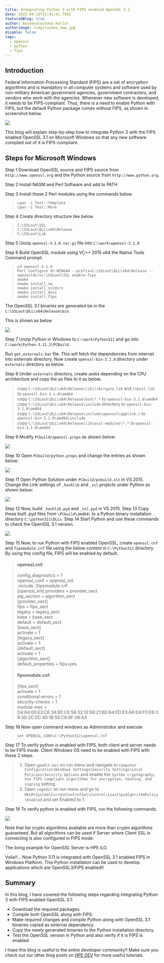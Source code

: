 ```yaml
---
title: Integrating Python 3 with FIPS enabled OpenSSL 3.1
date: 2023-04-23T13:41:41.795Z
featuredBlog: true
author: Rajeevalochana Kallur
authorimage: /img/rajeev_new.jpg
disable: false
tags:
  - openssl
  - python
  - fips
---
```

## Introduction

Federal Information Processing Standard (FIPS) are a set of encryption algorithms and is mandatory in all computer systems and software used by non-military American government agencies, government contractors, and vendors who work with the agencies. Whenever new software is developed, it needs to be FIPS-compliant. Thus, there is a need to enable Python with FIPS, but the default Python package comes without FIPS, as shown in screenshot below.

![](/img/openssl-before.jpg)

This blog will explain step-by-step how to integrate Python 3 with the FIPS enabled OpenSSL 3.1 on  Microsoft Windows so that any new software compiled out of it is FIPS-compliant.

## Steps for Microsoft Windows

Step 1 Download OpenSSL source and FIPS source from `http://www.openssl.org` and the Python source from `http://www.python.org`.

Step 2 Install NASM and Perl Software and add to PATH

Step 3 Install these 2 Perl modules using the commands below.

> `cpan -i Text::Template`\
> `cpan -i Test::More`

Step 4 Create directory structure like below

> `C:\SSLout\SSL`\
> `C:\SSLout\DLL\x64\Release`\
> `C:\SSLout\Lib`

Step 5 Unzip `openssl-3.1.0.tar.gz` file into `C:\work\openssl-3.1.0`

Step 6 Build OpenSSL module using VC++ 2015 x64 the Native Tools Command prompt.

> `cd openssl-3.1.0`\
> `Perl Configure VC-WIN64A --prefix=C:\SSLout\DLL\x64\Release --openssldir=c:\SSLout\SSL enable-fips`\
> `nmake`\
> `nmake install_sw`\
> `nmake install_ssldirs`\
> `nmake install_docs`\
> `nmake install_fips`

The OpenSSL 3.1 binaries are generated be in the `C:\SSLout\DLL\x64\Release\bin`.  

This is shown as below

![](/img/openssl_directory_structure.jpg)

Step 7 Unzip Python in Windows to `C:\work\Python311` and go into `C:\work\Python-3.11.2\PCBuild`.  

Run `get_externals.bat` file.  This will fetch the dependencies from internet into externals directory. Now create `openssl-bin-3.1.0` directory under `externals` directory as below.

Step 8 Under `externals` directory, create `amd64` depending on the CPU architecture and 
copy the as files to it as below.

> copy `C:\SSLout\DLL\x64\Release\lib\libcrypto.lib` and `libssl.lib` to `openssl-bin-3.1.0\amd64`\
> copy `C:\SSLout\DLL\x64\Release\bin\*.*` to `openssl-bin-3.1.0\amd64`\
> copy `C:\SSLout\DLL\x64\Release\include` directory to `openssl-bin-3.1.0\amd64`\
> copy `C:\SSLout\DLL\x64\Release\include\openssl\applink.c` to `openssl-bin-3.1.0\amd64\include`\
> copy `C:\SSLout\DLL\x64\Release\lib\ossl-modules\*.*` to `openssl-bin-3.1.0\amd64`

Step 9 Modify `PCbuild/openssl.props` as shown below:

![](/img/openssl_settings.jpg)

Step 10 Open `PCbuild/python.props` and change the entries as shown below:

![](/img/openssl_settings2.jpg)

Step 11 Open Python Solution under `PCbuild/pcbuild.sln` in VS 2015.
Change the Link settings of `_hashlib` and `_ssl` projects under Python as shown below:

![](/img/openssl_vs_settings.jpg)

Step 12 Now, build `_hashlib.pyd` and `_ssl.pyd` in VS 2015.
Step 13 Copy these built .pyd files from `\PCbuild\amd64\` to a Python binary installation directory `C:\python311\DLLs`.
Step 14 Start Python and use these commands to check the OpenSSL 3.1 version.

![](/img/openssl-after.jpg)

Step 15 Now, to run Python with FIPS enabled OpenSSL, create `openssl.cnf` and `fipsmodule.cnf` file using the below content in `C:\Python311` directory. By using this config file, FIPS will be enabled by default.

> #### openssl.cnf:
>
> config_diagnostics = 1\
> openssl_conf = openssl_init\
> .include .\fipsmodule.cnf\
> \[openssl_init]
> providers = provider_sect\
> alg_section = algorithm_sect\
> \[provider_sect]\
> fips = fips_sect\
> legacy = legacy_sect\
> base = base_sect\
> default = default_sect\
> \[base_sect]\
> activate = 1\
> \[legacy_sect]\
> activate = 1\
> \[default_sect]\
> activate = 1\
> \[algorithm_sect]\
> default_properties = fips=yes
>
> #### fipsmodule.cnf:
>
> \[fips_sect]\
> activate = 1\
> conditional-errors = 1\
> security-checks = 1\
> module-mac = D4:64:00:E3:CE:34:EE:CE:58:32:12:08:21:6D:64:FD:E3:A6:D4:F0:E6:38:3D:2C:0C:40:1B:50:C8:8F:39:A3

Step 16 Now open command windows as Administrator and execute 

> `set OPENSSL_CONF=C:\Python311\openssl.cnf` 

Step 17 To verify python is enabled with FIPS, both client and server needs to be FIPS mode. Client Windows OS need to be enabled with FIPS with these 2 steps.

> 1. Open `gpedit.msc` on run menu and navigate to `Computer Configuration\Windows Settings\Security Settings\Local Policies\Security Options` and enable the `System cryptography: Use FIPS compliant algorithms for encryption, hashing, and signing` setting.   
> 2. Open `regedit` on run menu and go to `HKLM\System\CurrentControlSet\Control\Lsa\FipsAlgorithmPolicy\Enabled` and set Enabled to 1.

Step 18 To verify python is enabled with FIPS, run the following commands. 

![](/img/openssl_fips_algo.jpg)

Note that list crypto algorithms available are more than crypto algorithms guaranteed.  But all algorithms can be used if Server where Client SSL is connecting is also configured in FIPS mode. 

The living example for OpenSSL Server is HPE iLO. 

Voila!!...  Now Python 3.11 is integrated with OpenSSL 3.1 enabled FIPS in Windows Platform.  This Python installation can be used to develop applications which are OpenSSL3/FIPS enabled!!

## Summary

In this blog, I have covered the following steps regarding integrating Python 3 with FIPS enabled OpenSSL 3.1:

* Download the required packages. 
* Compile both OpenSSL along with FIPS.
* Make required changes and compile Python along with OpenSSL 3.1 binaries copied as external dependency.
* Copy the newly generated binaries to the Python installation directory.
* Test the OpenSSL version in Python and also verify if it is FIPS is enabled.  

I hope this blog is useful to the entire developer community!! Make sure you check out our other blog posts on [HPE DEV](https://developer.hpe.com/blog/) for more useful tutorials.